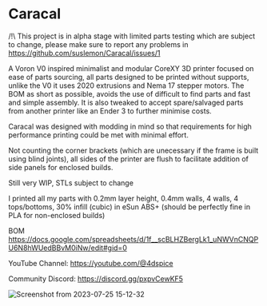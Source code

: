 # Caracal

/!\ This project is in alpha stage with limited parts testing which are subject to change, please make sure to report any problems in  https://github.com/suslemon/Caracal/issues/1 

A Voron V0 inspired minimalist and modular CoreXY 3D printer focused on ease of parts sourcing, all parts designed to be printed without supports, unlike the V0 it uses 2020 extrusions and Nema 17 stepper motors. The BOM as short as possible, avoids the use of difficult to find parts and fast and simple assembly. It is also tweaked to accept spare/salvaged parts from another printer like an Ender 3 to further minimise costs. 

Caracal was designed with modding in mind so that requirements for high performance printing could be met with minimal effort. 

Not counting the corner brackets (which are unecessary if the frame is built using blind joints), all sides of the printer are flush to facilitate addition of side panels for enclosed builds.

Still very WIP, STLs subject to change

I printed all my parts with 0.2mm layer height, 0.4mm walls, 4 walls, 4 tops/bottoms, 30% infill (cubic) in eSun ABS+ (should be perfectly fine in PLA for non-enclosed builds) 

BOM https://docs.google.com/spreadsheets/d/1f__scBLHZBergLk1_uNWVnCNQPU6N8hWUedBBvM0iNw/edit#gid=0


YouTube Channel: https://youtube.com/@4dspice

Community Discord: https://discord.gg/pxpvCewKF5 


![Screenshot from 2023-07-25 15-12-32](https://github.com/4dspice/Caracal/assets/117639659/f74e373b-d407-4628-8831-a895854e3769)
